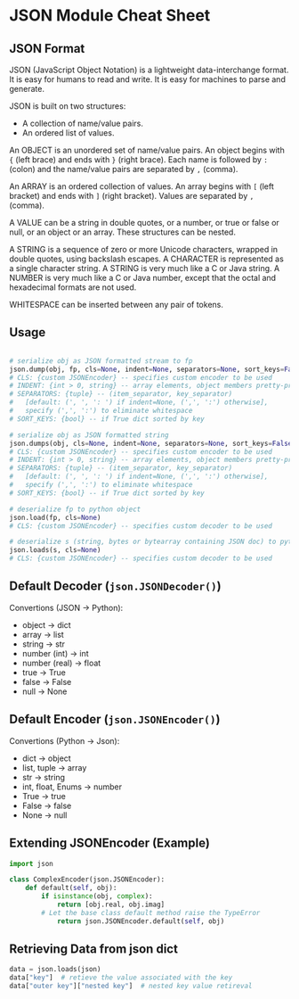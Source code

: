 # JSON Module Cheat Sheet

## JSON Format

JSON (JavaScript Object Notation) is a lightweight data-interchange format.
    It is easy for humans to read and write.
    It is easy for machines to parse and generate.

JSON is built on two structures:

- A collection of name/value pairs.
- An ordered list of values.

An OBJECT is an unordered set of name/value pairs.
An object begins with `{` (left brace) and ends with `}` (right brace).
Each name is followed by `:` (colon) and the name/value pairs are separated by `,` (comma).

An ARRAY is an ordered collection of values.
An array begins with `[` (left bracket) and ends with `]` (right bracket).
Values are separated by `,` (comma).

A VALUE can be a string in double quotes, or a number,
or true or false or null, or an object or an array.
These structures can be nested.

A STRING is a sequence of zero or more Unicode characters,
wrapped in double quotes, using backslash escapes.
A CHARACTER is represented as a single character string.
A STRING is very much like a C or Java string.
A NUMBER is very much like a C or Java number,
except that the octal and hexadecimal formats are not used.

WHITESPACE can be inserted between any pair of tokens.

## Usage

```python

# serialize obj as JSON formatted stream to fp
json.dump(obj, fp, cls=None, indent=None, separators=None, sort_keys=False)
# CLS: {custom JSONEncoder} -- specifies custom encoder to be used
# INDENT: {int > 0, string} -- array elements, object members pretty-printed with indent level
# SEPARATORS: {tuple} -- (item_separator, key_separator)
#   [default: (', ', ': ') if indent=None, (',', ':') otherwise],
#   specify (',', ':') to eliminate whitespace
# SORT_KEYS: {bool} -- if True dict sorted by key

# serialize obj as JSON formatted string
json.dumps(obj, cls=None, indent=None, separators=None, sort_keys=False)
# CLS: {custom JSONEncoder} -- specifies custom encoder to be used
# INDENT: {int > 0, string} -- array elements, object members pretty-printed with indent level
# SEPARATORS: {tuple} -- (item_separator, key_separator)
#   [default: (', ', ': ') if indent=None, (',', ':') otherwise],
#   specify (',', ':') to eliminate whitespace
# SORT_KEYS: {bool} -- if True dict sorted by key

# deserialize fp to python object
json.load(fp, cls=None)
# CLS: {custom JSONEncoder} -- specifies custom decoder to be used

# deserialize s (string, bytes or bytearray containing JSON doc) to python object
json.loads(s, cls=None)
# CLS: {custom JSONEncoder} -- specifies custom decoder to be used
```

## Default Decoder (`json.JSONDecoder()`)

Convertions (JSON -> Python):

- object -> dict
- array -> list
- string -> str
- number (int) -> int
- number (real) -> float
- true -> True
- false -> False
- null -> None

## Default Encoder (`json.JSONEncoder()`)

Convertions (Python -> Json):

- dict -> object
- list, tuple -> array
- str -> string
- int, float, Enums -> number
- True -> true
- False -> false
- None -> null

## Extending JSONEncoder (Example)

```python
import json

class ComplexEncoder(json.JSONEncoder):
    def default(self, obj):
        if isinstance(obj, complex):
            return [obj.real, obj.imag]
        # Let the base class default method raise the TypeError
            return json.JSONEncoder.default(self, obj)
```

## Retrieving Data from json dict

```python
data = json.loads(json)
data["key"]  # retieve the value associated with the key
data["outer key"]["nested key"]  # nested key value retireval
```
